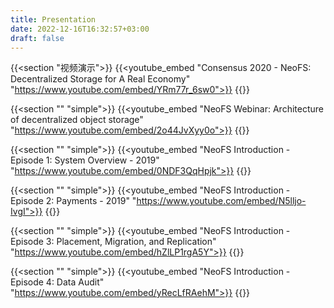 ```yaml
---
title: Presentation
date: 2022-12-16T16:32:57+03:00
draft: false
---
```


{{<section "视频演示">}}
  {{<youtube_embed "Consensus 2020 - NeoFS: Decentralized Storage for A Real Economy" "https://www.youtube.com/embed/YRm77r_6sw0">}}
{{</section>}}

{{<section "" "simple">}}
  {{<youtube_embed "NeoFS Webinar: Architecture of decentralized object storage" "https://www.youtube.com/embed/2o44JvXyy0o">}}
{{</section>}}

{{<section "" "simple">}}
  {{<youtube_embed "NeoFS Introduction - Episode 1: System Overview - 2019" "https://www.youtube.com/embed/0NDF3QqHpjk">}}
{{</section>}}

{{<section "" "simple">}}
  {{<youtube_embed "NeoFS Introduction - Episode 2: Payments - 2019" "https://www.youtube.com/embed/N5lljo-IvgI">}}
{{</section>}}

{{<section "" "simple">}}
  {{<youtube_embed "NeoFS Introduction - Episode 3: Placement, Migration, and Replication" "https://www.youtube.com/embed/hZlLP1rgA5Y">}}
{{</section>}}

{{<section "" "simple">}}
  {{<youtube_embed "NeoFS Introduction - Episode 4: Data Audit" "https://www.youtube.com/embed/yRecLfRAehM">}}
{{</section>}}
